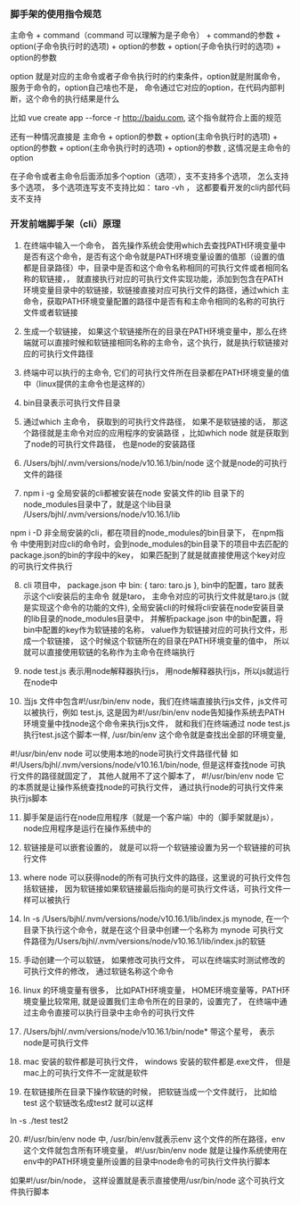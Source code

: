 ### 脚手架的使用指令规范
主命令 + command（command 可以理解为是子命令） + command的参数 + option(子命令执行时的选项) + option的参数 + option(子命令执行时的选项) + option的参数

option 就是对应的主命令或者子命令执行时的约束条件，option就是附属命令，服务于命令的，option自己啥也不是，
命令通过它对应的option，在代码内部判断，这个命令的执行结果是什么

比如 vue create app --force -r http://baidu.com, 这个指令就符合上面的规范

还有一种情况直接是 主命令 + option的参数 + option(主命令执行时的选项) + option的参数 + option(主命令执行时的选项) + option的参数 , 这情况是主命令的option

在子命令或者主命令后面添加多个option（选项），支不支持多个选项， 怎么支持多个选项， 多个选项连写支不支持比如： taro -vh ， 这都要看开发的cli内部代码支不支持


### 开发前端脚手架（cli）原理
1. 在终端中输入一个命令， 首先操作系统会使用which去查找PATH环境变量中是否有这个命令，是否有这个命令就是PATH环境变量设置的值那（设置的值都是目录路径）中，目录中是否和这个命令名称相同的可执行文件或者相同名称的软链接，， 就直接执行对应的可执行文件实现功能，添加到包含在PATH环境变量目录中的软链接，软链接直接对应可执行文件的路径，通过which 主命令，获取PATH环境变量配置的路径中是否有和主命令相同的名称的可执行文件或者软链接

2. 生成一个软链接， 如果这个软链接所在的目录在PATH环境变量中，那么在终端就可以直接时候和软链接相同名称的主命令，这个执行，就是执行软链接对应的可执行文件路径

3. 终端中可以执行的主命令, 它们的可执行文件所在目录都在PATH环境变量的值中（linux提供的主命令也是这样的）

4. bin目录表示可执行文件目录

5. 通过which 主命令， 获取到的可执行文件路径， 如果不是软链接的话， 那这个路径就是主命令对应的应用程序的安装路径 ，比如which node 就是获取到了node的可执行文件路径， 也是node的安装路径

6. /Users/bjhl/.nvm/versions/node/v10.16.1/bin/node 这个就是node的可执行文件的路径

7. npm i -g 全局安装的cli都被安装在node 安装文件的lib 目录下的node_modules目录中了，就是这个lib目录
/Users/bjhl/.nvm/versions/node/v10.16.1/lib

npm i -D 非全局安装的cli，都在项目的node_modules的bin目录下， 在npm指令 中使用到对应cli的命令时，会到node_modules的bin目录下的项目中去匹配的package.json的bin的字段中的key， 如果匹配到了就是就直接使用这个key对应的可执行文件执行

8. cli 项目中， package.json 中 bin: {
    taro: taro.js
}, bin中的配置，taro 就表示这个cli安装后的主命令 就是taro， 主命令对应的可执行文件就是taro.js (就是实现这个命令的功能的文件), 全局安装cli的时候将cli安装在node安装目录的lib目录的node_modules目录中， 并解析package.json 中的bin配置，将bin中配置的key作为软链接的名称， value作为软链接对应的可执行文件，形成一个软链接， 这个时候这个软链所在的目录在PATH环境变量的值中， 所以就可以直接使用软链的名称作为主命令在终端执行

9. node test.js  表示用node解释器执行js， 用node解释器执行js，所以js就运行在node中

10. 当js 文件中包含#!/usr/bin/env node，我们在终端直接执行js文件，js文件可以被执行，例如  test.js, 这是因为#!/usr/bin/env node告知操作系统去PATH环境变量中找node这个命令来执行js文件， 就和我们在终端通过 node test.js执行test.js这个脚本一样, /usr/bin/env 这个命令就是查找出全部的环境变量,

#!/usr/bin/env node 可以使用本地的node可执行文件路径代替 如#!/Users/bjhl/.nvm/versions/node/v10.16.1/bin/node, 但是这样查找node 可执行文件的路径就固定了， 其他人就用不了这个脚本了， #!/usr/bin/env node 它的本质就是让操作系统查找node的可执行文件， 通过执行node的可执行文件来执行js脚本


11. 脚手架是运行在node应用程序（就是一个客户端）中的（脚手架就是js）， node应用程序是运行在操作系统中的

12. 软链接是可以嵌套设置的， 就是可以将一个软链接设置为另一个软链接的可执行文件

13. where node 可以获得node的所有可执行文件的路径，这里说的可执行文件包括软链接， 因为软链接如果软链接最后指向的是可执行文件话，可执行文件一样可以被执行

14. ln -s /Users/bjhl/.nvm/versions/node/v10.16.1/lib/index.js mynode, 在一个目录下执行这个命令，就是在这个目录中创建一个名称为 mynode 可执行文件路径为/Users/bjhl/.nvm/versions/node/v10.16.1/lib/index.js的软链

15. 手动创建一个可以软链， 如果修改可执行文件， 可以在终端实时测试修改的可执行文件的修改， 通过软链名称这个命令

16. linux 的环境变量有很多， 比如PATH环境变量， HOME环境变量等，PATH环境变量比较常用, 就是设置我们主命令所在的目录的，设置完了， 在终端中通过主命令直接可以执行目录中主命令的可执行文件

17.  /Users/bjhl/.nvm/versions/node/v10.16.1/bin/node* 带这个星号， 表示node是可执行文件

18. mac 安装的软件都是可执行文件， windows 安装的软件都是.exe文件， 但是mac上的可执行文件不一定就是软件

19. 在软链接所在目录下操作软链的时候， 把软链当成一个文件就行， 比如给test 这个软链改名成test2  就可以这样

ln -s ./test test2

20. #!/usr/bin/env node 中, /usr/bin/env就表示env 这个文件的所在路径，env这个文件就包含所有环境变量，
#!/usr/bin/env node 就是让操作系统使用在env中的PATH环境变量所设置的目录中node命令的可执行文件执行脚本

如果#!/usr/bin/node， 这样设置就是表示直接使用/usr/bin/node 这个可执行文件执行脚本









